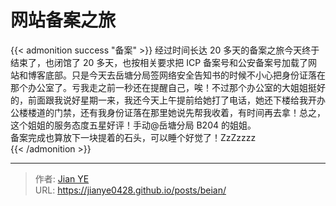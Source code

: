 # 网站备案之旅


{{< admonition success "备案" >}}
经过时间长达 20 多天的备案之旅今天终于结束了，也闭馆了 20 多天，也按相关要求把 ICP 备案号和公安备案号加载了网站和博客底部。只是今天去岳塘分局签网络安全告知书的时候不小心把身份证落在那个办公室了。亏我走之前一秒还在提醒自己，唉！不过那个办公室的大姐姐挺好的，前面跟我说好星期一来，我还今天上午提前给她打了电话，她还下楼给我开办公楼楼道的门禁，还有我身份证落在那里她说先帮我收着，有时间再去拿！总之，这个姐姐的服务态度五星好评！手动@岳塘分局 B204 的姐姐。  
备案完成也算放下一块提着的石头，可以睡个好觉了！ZzZzzzz  
{{< /admonition >}}

<!--more-->


---

> 作者: [Jian YE](https://github.com/jianye0428)  
> URL: https://jianye0428.github.io/posts/beian/  

